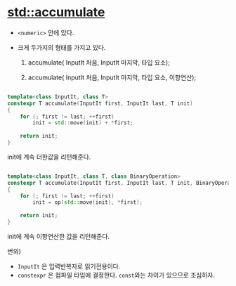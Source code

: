 [std::accumulate](https://en.cppreference.com/w/cpp/algorithm/accumulate)
================

- `<numeric>` 안에 있다.

- 크게 두가지의 형태를 가지고 있다.

    1. accumulate( InputIt 처음, InputIt 마지막, 타입 요소);

    2. accumulate( InputIt 처음, InputIt 마지막, 타입 요소, 이항연산);


```cpp

template<class InputIt, class T>
constexpr T accumulate(InputIt first, InputIt last, T init)
{
    for (; first != last; ++first)
        init = std::move(init) + *first; 
 
    return init;
}
```
init에 계속 더한값을 리턴해준다.


```cpp

template<class InputIt, class T, class BinaryOperation>
constexpr T accumulate(InputIt first, InputIt last, T init, BinaryOperation op)
{
    for (; first != last; ++first)
        init = op(std::move(init), *first);
 
    return init;
}
```

init에 계속 이항연산한 값을 리턴해준다.

번외)
- `InputIt` 은 입력반복자로 읽기전용이다. 
- `constexpr` 은 컴파일 타임에 결정한다. `const`와는 차이가 있으므로 조심하자. 
